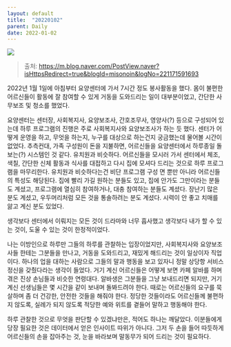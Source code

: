 ```yaml
---
layout: default
title:  "20220102"
parent: Daily
date: 2022-01-02
---
```




![](https://s-seo.github.io/assets/images/post_20220102_1.PNG) 
> 출처: <https://m.blog.naver.com/PostView.naver?isHttpsRedirect=true&blogId=misonoin&logNo=221171591693>

2022년 1월 1일에 아침부터 요양센터에 가서 7시간 정도 봉사활동을 했다. 몸이 불편한 어르신들이 활동에 잘 참여할 수 있게 거동을 도와드리는 일이 대부분이었고, 간단한 사무보조 및 청소를 했었다. 

요양센터는 센터장, 사회복지사, 요양보조사, 간호조무사, 영양사(?) 등으로 구성되어 있는데 하루 프로그램의 진행은 주로 사회복지사와 요양보조사가 하는 듯 했다. 센터가 어떻게 운영을 하고, 무엇을 하는지, 누구를 대상으로 하는건지 궁금했는데 물어볼 시간이 없었다. 추측컨대, 가족 구성원이 돈을 지불하면, 어르신들을 요양센터에서 하루종일 돌보는(?) 시스템인 것 같다. 유치원과 비슷하다. 어르신들을 모시러 가서 센터에서 체조, 색칠, 간단한 신체 활동과 식사를 대접하고 다시 집에 모셔다 드리는 것으로 하루 프로그램을 마무리한다. 유치원과 비슷하다는건 비단 프로그램 구성 면 뿐만 아니라 어르신들의 특성도 해당된다. 집에 빨리 가길 원하는 분들도 있고, 집에 안가도 그만이라는 분들도 계셨고, 프로그램에 열심히 참여하거나, 대충 참여하는 분들도 계셨다. 장난기 많은 분도 계셨고, 우두머리처럼 모든 것을 통솔하려는 분도 계셨다. 시력이 안 좋고 치매를 앓고 계신 분도 있었다. 

생각보다 센터에서 이뤄지는 모든 것이 드라마와 너무 흡사했고
생각보다 내가 할 수 있는 것이, 도울 수 있는 것이 한정적이었다.

나는 이방인으로 하루만 그들의 하루를 관찰하는 입장이었지만, 사회복지사와 요양보조사들 한테는 그분들을 만나고, 거동을 도와드리고, 재밌게 해드리는 것이 일상이자 직업이다. 하나의 업을 대하는 사람으로 그들의 말과 행동을 보고 있자니 정말 상당항 서비스 정신을 갖췄다라는 생각이 들었다. 거기 계신 어르신들은 어떻게 보면 카페 알바를 하며 겪은 진상 손님들과 비슷한 연령대다. 알바생은 그분들을 그냥 보내드리면 되지만, 거기 계신 선생님들은 몇 시간을 같이 보내며 돌봐드려야 한다. 때로는 어르신들의 요구를 묵살하며 좀 더 건강한, 안전한 것들을 해줘야 한다. 정당한 것들이라도 어르신들께 불편하지 않도록, 실례가 되지 않도록 적당한 예와 위트를 곁들어 말하고 행동해야 한다. 

하루 관찰한 것으로 무엇을 판단할 수 있겠냐만은, 적어도 하나는 깨달았다. 이분들에게 당장 필요한 것은 데이터에서 얻은 인사이트 따위가 아니다. 그저 두 손을 들어 따듯하게 어르신들의 손을 잡아주는 것, 눈을 바라보며 말동무가 되어 드리는 것이 필요하다. 






